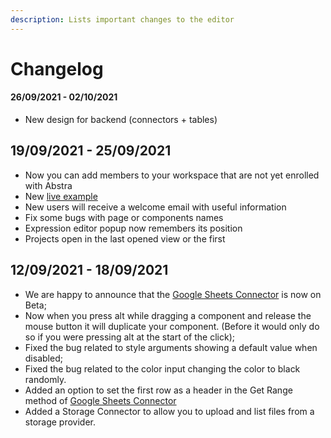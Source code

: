 ```yaml
---
description: Lists important changes to the editor
---
```


# Changelog

#### 26/09/2021 - 02/10/2021

* New design for backend \(connectors + tables\)

## 19/09/2021 - 25/09/2021

* Now you can add members to your workspace that are not yet enrolled with Abstra
* New [live example](https://youtu.be/g7zXapUv_ik)
* New users will receive a welcome email with useful information
* Fix some bugs with page or components names
* Expression editor popup now remembers its position
* Projects open in the last opened view or the first

## 12/09/2021 - 18/09/2021

* We are happy to announce that the [Google Sheets Connector](docs/back-end/connectors/google-sheets.md) is now on Beta;
* Now when you press alt while dragging a component and release the mouse button it will duplicate your component. \(Before it would only do so if you were pressing alt at the start of the click\);
* Fixed the bug related to style arguments showing a default value when disabled;
* Fixed the bug related to the color input changing the color to black randomly.
* Added an option to set the first row as a header in the Get Range method of [Google Sheets Connector](docs/back-end/connectors/google-sheets.md)
* Added a Storage Connector to allow you to upload and list files from a storage provider.

